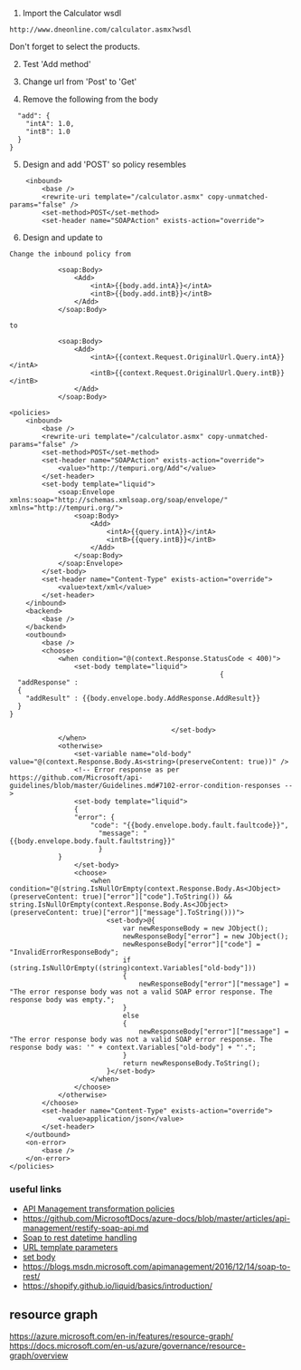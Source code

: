 1. Import the Calculator wsdl
```
http://www.dneonline.com/calculator.asmx?wsdl
```
Don't forget to select the products.

2. Test 'Add method'

3. Change url from 'Post' to 'Get'

4. Remove the following from the body
```{
  "add": {
    "intA": 1.0,
    "intB": 1.0
  }
}
```
5. Design and add '<set-method>POST</set-method>' so policy resembles

```
    <inbound>
        <base />
        <rewrite-uri template="/calculator.asmx" copy-unmatched-params="false" />
        <set-method>POST</set-method>
        <set-header name="SOAPAction" exists-action="override">

```


6. Design and update to 
```
Change the inbound policy from

```
				<soap:Body>
					<Add>
						<intA>{{body.add.intA}}</intA>
						<intB>{{body.add.intB}}</intB>
					</Add>
				</soap:Body>


```
to
```
				<soap:Body>
					<Add>
						<intA>{{context.Request.OriginalUrl.Query.intA}}</intA>
						<intB>{{context.Request.OriginalUrl.Query.intB}}</intB>
					</Add>
				</soap:Body>

```
<policies>
    <inbound>
        <base />
        <rewrite-uri template="/calculator.asmx" copy-unmatched-params="false" />
        <set-method>POST</set-method>
        <set-header name="SOAPAction" exists-action="override">
            <value>"http://tempuri.org/Add"</value>
        </set-header>
        <set-body template="liquid">
			<soap:Envelope xmlns:soap="http://schemas.xmlsoap.org/soap/envelope/" xmlns="http://tempuri.org/">
				<soap:Body>
					<Add>
						<intA>{{query.intA}}</intA>
						<intB>{{query.intB}}</intB>
					</Add>
				</soap:Body>
			</soap:Envelope>
		</set-body>
        <set-header name="Content-Type" exists-action="override">
            <value>text/xml</value>
        </set-header>
    </inbound>
    <backend>
        <base />
    </backend>
    <outbound>
        <base />
        <choose>
            <when condition="@(context.Response.StatusCode < 400)">
                <set-body template="liquid">
                                                    {
  "addResponse" : 
  {
    "addResult" : {{body.envelope.body.AddResponse.AddResult}}
  }
}

                                        </set-body>
            </when>
            <otherwise>
                <set-variable name="old-body" value="@(context.Response.Body.As<string>(preserveContent: true))" />
                <!-- Error response as per https://github.com/Microsoft/api-guidelines/blob/master/Guidelines.md#7102-error-condition-responses -->
                <set-body template="liquid">
                {
                "error": {
                    "code": "{{body.envelope.body.fault.faultcode}}",
                      "message": "{{body.envelope.body.fault.faultstring}}"
                      }
            }
                </set-body>
                <choose>
                    <when condition="@(string.IsNullOrEmpty(context.Response.Body.As<JObject>(preserveContent: true)["error"]["code"].ToString()) && string.IsNullOrEmpty(context.Response.Body.As<JObject>(preserveContent: true)["error"]["message"].ToString()))">
                        <set-body>@{
                            var newResponseBody = new JObject();
                            newResponseBody["error"] = new JObject();
                            newResponseBody["error"]["code"] = "InvalidErrorResponseBody";
                            if (string.IsNullOrEmpty((string)context.Variables["old-body"]))
                            {
                                newResponseBody["error"]["message"] = "The error response body was not a valid SOAP error response. The response body was empty.";
                            }
                            else
                            {
                                newResponseBody["error"]["message"] = "The error response body was not a valid SOAP error response. The response body was: '" + context.Variables["old-body"] + "'.";
                            }
                            return newResponseBody.ToString();
                        }</set-body>
                    </when>
                </choose>
            </otherwise>
        </choose>
        <set-header name="Content-Type" exists-action="override">
            <value>application/json</value>
        </set-header>
    </outbound>
    <on-error>
        <base />
    </on-error>
</policies>
```


### useful links
- [API Management transformation policies](https://docs.microsoft.com/en-us/azure/api-management/api-management-transformation-policies)
- https://github.com/MicrosoftDocs/azure-docs/blob/master/articles/api-management/restify-soap-api.md
- [Soap to rest datetime handling](https://winterdom.com/2017/11/25/api-management-soap-to-rest-datetime)
- [URL template parameters](https://stackoverflow.com/questions/42255094/work-with-url-template-parameter-values-in-policy-templates)
- [set body](https://docs.microsoft.com/en-us/azure/api-management/api-management-transformation-policies#SetBody)
- https://blogs.msdn.microsoft.com/apimanagement/2016/12/14/soap-to-rest/
- https://shopify.github.io/liquid/basics/introduction/

## resource graph
https://azure.microsoft.com/en-in/features/resource-graph/
https://docs.microsoft.com/en-us/azure/governance/resource-graph/overview
